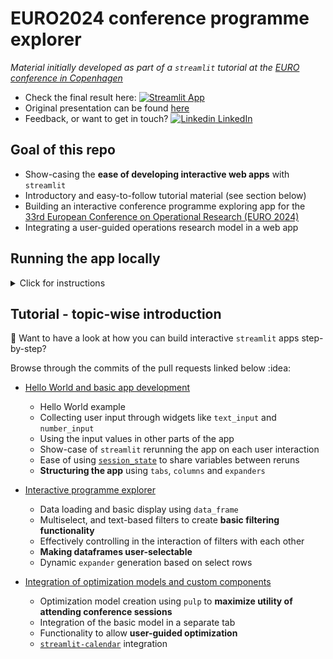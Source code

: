 # EURO2024 conference programme explorer
_Material initially developed as part of a `streamlit` tutorial at the [EURO conference in Copenhagen](https://euro2024cph.dk/)_

- Check the final result here: [![Streamlit App](https://static.streamlit.io/badges/streamlit_badge_black_white.svg)]([https://calendar-component.streamlit.app/](https://tinyurl.com/EURO2024-streamlit))
- Original presentation can be found [here](https://github.com/SanderVA92/conference_programme_explorer/blob/sidebar_view/docs/MAI%20at%20EURO%202024%20-%20Streamlit.pdf)
- Feedback, or want to get in touch? [![Linkedin](https://i.sstatic.net/gVE0j.png) LinkedIn](https://www.linkedin.com/in/sander-van-aken/)

## Goal of this repo

- Show-casing the **ease of developing interactive web apps** with `streamlit`
- Introductory and easy-to-follow tutorial material (see section below)
- Building an interactive conference programme exploring app for the [33rd European Conference on Operational Research (EURO 2024)](https://euro2024cph.dk/)
- Integrating a user-guided operations research model in a web app

## Running the app locally

<details>
  <summary>Click for instructions</summary>
  

### 1. Setup
First, clone the repository:

```
git clone https://github.com/SanderVA92/conference_programme_explorer.git
cd conference_programme_explorer
```

### 2. Install the required dependencies
For this project, `poetry` is used as a package manager. More information, including installation instructions - on the [project's website](https://python-poetry.org/docs/)

```
poetry install
```

### 3. Running the app
To run your app locally, you can launch it from the terminal.
```
streamlit run streamlitapp/programme_explorer.py
```

Want to show the optimization tab and play around with it? You can manage this by means of a feature toggle stored. For that, create a `.streamlit/secrets.toml` file and add the following content:

```
[feature_toggles]
show_optimization_tab = 'False'
```

</details>

## Tutorial - topic-wise introduction
:notebook: Want to have a look at how you can build interactive `streamlit` apps step-by-step? 

Browse through the commits of the pull requests linked below :idea:

- [Hello World and basic app development](https://github.com/SanderVA92/conference_programme_explorer/pull/2)
   - Hello World example
   - Collecting user input through widgets like `text_input` and `number_input`
   - Using the input values in other parts of the app
   - Show-case of `streamlit` rerunning the app on each user interaction
   - Ease of using [`session_state`](https://docs.streamlit.io/develop/api-reference/caching-and-state/st.session_state) to share variables between reruns
   - **Structuring the app** using `tabs`, `columns` and `expanders`

- [Interactive programme explorer](https://github.com/SanderVA92/conference_programme_explorer/pull/3)
  - Data loading and basic display using `data_frame`
  - Multiselect, and text-based filters to create **basic filtering functionality**
  - Effectively controlling in the interaction of filters with each other
  - **Making dataframes user-selectable**
  - Dynamic `expander` generation based on select rows
 
- [Integration of optimization models and custom components](https://github.com/SanderVA92/conference_programme_explorer/pull/4)
  - Optimization model creation using `pulp` to **maximize utility of attending conference sessions**
  - Integration of the basic model in a separate tab
  - Functionality to allow **user-guided optimization**
  - [`streamlit-calendar`](https://github.com/im-perativa/streamlit-calendar) integration
